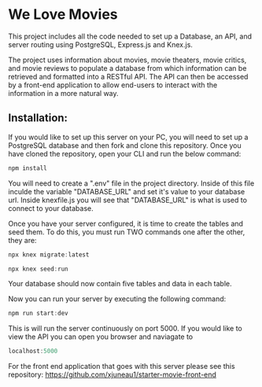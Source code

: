 <h1>We Love Movies</h1>
<p>This project includes all the code needed to set up a Database, an API, and server routing using PostgreSQL, Express.js and Knex.js.</p>

<p>The project uses information about movies, movie theaters, movie critics, and movie reviews to populate a database from which information can be retrieved and formatted into a RESTful API. The API can then be accessed by a front-end application to allow end-users to interact with the information in a more natural way.</p>

<h2>Installation:</h2>
<p>If you would like to set up this server on your PC, you will need to set up a PostgreSQL database and then fork and clone this repository. Once you have cloned the repository, open your CLI and run the below command:</p>

```javascript
npm install
```

<p>You will need to create a ".env" file in the project directory. Inside of this file inculde the variable "DATABASE_URL" and set it's value to your database url. Inside knexfile.js you will see that "DATABASE_URL" is what is used to connect to your database.</p>

<p>Once you have your server configured, it is time to create the tables and seed them. To do this, you must run TWO commands one after the other, they are:</p>

```javascript
npx knex migrate:latest
```

```javascript
npx knex seed:run
```

<p>Your database should now contain five tables and data in each table.</p>

<p>Now you can run your server by executing the following command:</p>

```javascript
npm run start:dev
```

<p>This is will run the server continuously on port 5000. If you would like to view the API you can open you browser and naviagate to</p>

```javascript
localhost:5000
```

For the front end application that goes with this server please see this repository: https://github.com/xjuneau1/starter-movie-front-end
